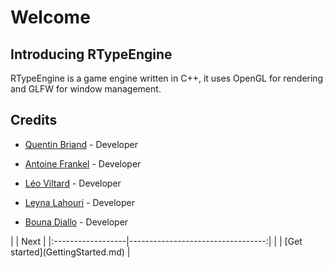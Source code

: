 # Welcome

## Introducing RTypeEngine

RTypeEngine is a game engine written in C++, it uses OpenGL for rendering and GLFW for window management.


## Credits

- [Quentin Briand](
    mailto:quentin.briand@epitech.eu) - Developer

- [Antoine Frankel](
    mailto:antoine.frankel@epitech.eu) - Developer

- [Léo Viltard](
    mailto:leo.viltard@epitech.eu) - Developer

- [Leyna Lahouri](
    mailto:leyna.lahouri@epitech.eu) - Developer

- [Bouna Diallo](
    mailto:bouna.diallo@epitech.eu) - Developer

<div class="section_buttons">
|          |                              Next |
|:------------------|----------------------------------:|
| | [Get started](GettingStarted.md) |
</div>
